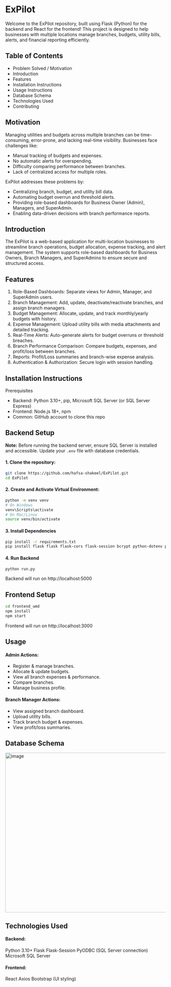 # ExPilot

Welcome to the ExPilot repository, built using Flask (Python) for the backend and React for the frontend!
This project is designed to help businesses with multiple locations manage branches, budgets, utility bills, alerts, and financial reporting efficiently.

## Table of Contents

- Problem Solved / Motivation
- Introduction
- Features
- Installation Instructions
- Usage Instructions
- Database Schema
- Technologies Used
- Contributing

## Motivation

Managing utilities and budgets across multiple branches can be time-consuming, error-prone, and lacking real-time visibility.
Businesses face challenges like:
- Manual tracking of budgets and expenses.
- No automatic alerts for overspending.
- Difficulty comparing performance between branches.
- Lack of centralized access for multiple roles.

ExPilot addresses these problems by:
- Centralizing branch, budget, and utility bill data.
- Automating budget overrun and threshold alerts.
- Providing role-based dashboards for Business Owner (Admin), Managers, and SuperAdmin.
- Enabling data-driven decisions with branch performance reports.

## Introduction
The ExPilot is a web-based application for multi-location businesses to streamline branch operations, budget allocation, expense tracking, and alert management.
The system supports role-based dashboards for Business Owners, Branch Managers, and SuperAdmins to ensure secure and structured access.

## Features
1) Role-Based Dashboards: Separate views for Admin, Manager, and SuperAdmin users.
2) Branch Management: Add, update, deactivate/reactivate branches, and assign branch managers.
3) Budget Management: Allocate, update, and track monthly/yearly budgets with history.
4) Expense Management: Upload utility bills with media attachments and detailed tracking.
5) Real-Time Alerts: Auto-generate alerts for budget overruns or threshold breaches.
6) Branch Performance Comparison: Compare budgets, expenses, and profit/loss between branches.
7) Reports: Profit/Loss summaries and branch-wise expense analysis.
8) Authentication & Authorization: Secure login with session handling.

## Installation Instructions
Prerequisites
- Backend: Python 3.10+, pip, Microsoft SQL Server (or SQL Server Express)
- Frontend: Node.js 18+, npm
- Common: GitHub account to clone this repo

## Backend Setup
**Note:** Before running the backend server, ensure SQL Server is installed and accessible. Update your `.env` file with database credentials.

#### 1. Clone the repository:
```bash
git clone https://github.com/hafsa-shakeel/ExPilot.git
cd ExPilot
```

#### 2. Create and Activate Virtual Environment:
```bash
python -m venv venv
# On Windows
venv\Scripts\activate
# On Mac/Linux
source venv/bin/activate
```

#### 3. Install Dependencies
```bash
pip install -r requirements.txt
pip install flask flask flask-cors flask-session bcrypt python-dotenv pyodbc
```

#### 4. Run Backend
```bash
python run.py
```
Backend will run on http://localhost:5000

## Frontend Setup
```bash
cd frontend_umd
npm install
npm start
```
Frontend will run on http://localhost:3000

## Usage
#### Admin Actions:
- Register & manage branches.
- Allocate & update budgets.
- View all branch expenses & performance.
- Compare branches.
- Manage business profile.

#### Branch Manager Actions:
- View assigned branch dashboard.
- Upload utility bills.
- Track branch budget & expenses.
- View profit/loss summaries.

## Database Schema
<img width="872" height="500" alt="image" src="https://github.com/user-attachments/assets/a41bb56e-60df-4ec8-8014-4c3ccb6c2c4c" />

## Technologies Used
#### Backend:
Python 3.10+
Flask
Flask-Session
PyODBC (SQL Server connection)
Microsoft SQL Server

#### Frontend:
React
Axios
Bootstrap (UI styling)










